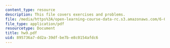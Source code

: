 ```yaml
---
content_type: resource
description: This file covers exercises and problems.
file: /media/https%3A/open-learning-course-data-rc.s3.amazonaws.com/6-021j-quantitative-physiology-cells-and-tissues-fall-2004/895736a7dd2a39dfbe7be8c0154afdc6_hw9.pdf
file_type: application/pdf
resourcetype: Document
title: hw9.pdf
uid: 895736a7-dd2a-39df-be7b-e8c0154afdc6
---
```

